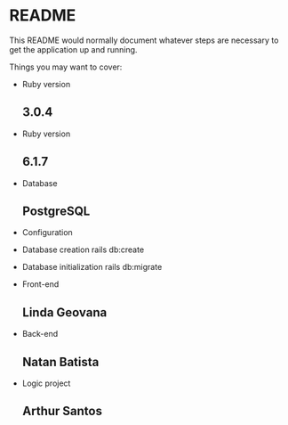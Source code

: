 # README

This README would normally document whatever steps are necessary to get the
application up and running.

Things you may want to cover:

* Ruby version
  ## 3.0.4
* Ruby version
  ## 6.1.7
* Database
  ## PostgreSQL

* Configuration

* Database creation
  rails db:create
* Database initialization
  rails db:migrate

* Front-end
  ## Linda Geovana
  
* Back-end
  ## Natan Batista
  
* Logic project
  ## Arthur Santos
